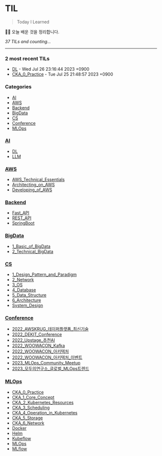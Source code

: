 # TIL
> Today I Learned

🏄‍♂️ 오늘 배운 것을 정리합니다.  


_37 TILs and counting..._

---

### 2 most recent TILs

- [DL](AI/DL.md) - Wed Jul 26 23:16:44 2023 +0900
- [CKA_0_Practice](MLOps/CKA_0_Practice.md) - Tue Jul 25 21:48:57 2023 +0900

### Categories

- [AI](#AI)
- [AWS](#AWS)
- [Backend](#Backend)
- [BigData](#BigData)
- [CS](#CS)
- [Conference](#Conference)
- [MLOps](#MLOps)

### [AI](#AI)
- [DL](AI/DL.md)
- [LLM](AI/LLM.md)

### [AWS](#AWS)
- [AWS_Technical_Essentials](AWS/AWS_Technical_Essentials.md)
- [Architecting_on_AWS](AWS/Architecting_on_AWS.md)
- [Developing_of_AWS](AWS/Developing_of_AWS.md)

### [Backend](#Backend)
- [Fast_API](Backend/Fast_API.md)
- [REST_API](Backend/REST_API.md)
- [SpringBoot](Backend/SpringBoot.md)

### [BigData](#BigData)
- [1_Basic_of_BigData](BigData/1_Basic_of_BigData.md)
- [2_Technical_BigData](BigData/2_Technical_BigData.md)

### [CS](#CS)
- [1_Design_Pattern_and_Paradigm](CS/1_Design_Pattern_and_Paradigm.md)
- [2_Network](CS/2_Network.md)
- [3_OS](CS/3_OS.md)
- [4_Database](CS/4_Database.md)
- [5_Data_Structure](CS/5_Data_Structure.md)
- [6_Architecture](CS/6_Architecture.md)
- [System_Design](CS/System_Design.md)

### [Conference](#Conference)
- [2022_AWSKRUG_데이퍼플랫폼_최신기술](Conference/2022_AWSKRUG_데이퍼플랫폼_최신기술.md)
- [2022_DEKIT_Conference](Conference/2022_DEKIT_Conference.md)
- [2022_Upstage_추천AI](Conference/2022_Upstage_추천AI.md)
- [2022_WOOWACON_Kafka](Conference/2022_WOOWACON_Kafka.md)
- [2022_WOOWACON_아키텍처](Conference/2022_WOOWACON_아키텍처.md)
- [2022_WOOWACON_아키텍처_이벤트](Conference/2022_WOOWACON_아키텍처_이벤트.md)
- [2023_MLOps_Community_Meetup](Conference/2023_MLOps_Community_Meetup.md)
- [2023_모두의연구소_글로벌_MLOps트렌드](Conference/2023_모두의연구소_글로벌_MLOps트렌드.md)

### [MLOps](#MLOps)
- [CKA_0_Practice](MLOps/CKA_0_Practice.md)
- [CKA_1_Core_Concept](MLOps/CKA_1_Core_Concept.md)
- [CKA_2_Kubernetes_Resources](MLOps/CKA_2_Kubernetes_Resources.md)
- [CKA_3_Scheduling](MLOps/CKA_3_Scheduling.md)
- [CKA_4_Operation_in_Kubernetes](MLOps/CKA_4_Operation_in_Kubernetes.md)
- [CKA_5_Storage](MLOps/CKA_5_Storage.md)
- [CKA_6_Network](MLOps/CKA_6_Network.md)
- [Docker](MLOps/Docker.md)
- [Helm](MLOps/Helm.md)
- [Kubeflow](MLOps/Kubeflow.md)
- [MLOps](MLOps/MLOps.md)
- [MLflow](MLOps/MLflow.md)

[1]: https://simonwillison.net/2020/Apr/20/self-rewriting-readme/
[2]: https://github.com/jbranchaud/til

